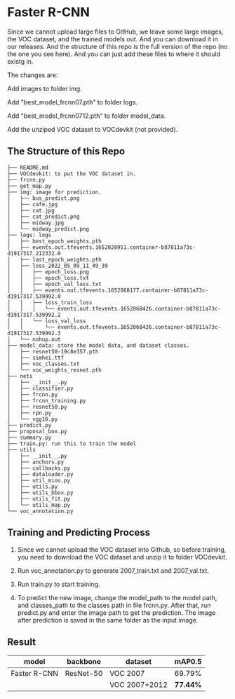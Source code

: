 # Faster R-CNN

Since we cannot upload large files to GitHub, we leave some large images, the VOC dataset, and the trained models out. And you can download it in our releases. And the structure of this repo is the full version of the repo (no the one you see here). And you can just add these files to where it should existg in.

The changes are:

Add images to folder img.

Add "best_model_frcnn07.pth" to folder logs.

Add "best_model_frcnn0712.pth" to folder model_data.

Add the unziped VOC dataset to VOCdevkit (not provided).

## The Structure of this Repo
```
├── README.md
├── VOCdevkit: to put the VOC dataset in.
├── frcnn.py
├── get_map.py
├── img: image for prediction.
│   ├── bus_predict.png
│   ├── cafe.jpg
│   ├── cat.jpg
│   ├── cat_predict.png
│   ├── midway.jpg
│   └── midway_predict.png
├── logs: logs
│   ├── best_epoch_weights.pth
│   ├── events.out.tfevents.1652020951.container-b87811a73c-d1917317.212332.0
│   ├── last_epoch_weights.pth
│   ├── loss_2022_05_09_11_49_39
│   │   ├── epoch_loss.png
│   │   ├── epoch_loss.txt
│   │   ├── epoch_val_loss.txt
│   │   ├── events.out.tfevents.1652068177.container-b87811a73c-d1917317.539992.0
│   │   ├── loss_train_loss
│   │   │   └── events.out.tfevents.1652068426.container-b87811a73c-d1917317.539992.2
│   │   └── loss_val_loss
│   │       └── events.out.tfevents.1652068426.container-b87811a73c-d1917317.539992.3
│   └── nohup.out
├── model_data: store the model data, and dataset classes.
│   ├── resnet50-19c8e357.pth
│   ├── simhei.ttf
│   ├── voc_classes.txt
│   └── voc_weights_resnet.pth
├── nets
│   ├── __init__.py
│   ├── classifier.py
│   ├── frcnn.py
│   ├── frcnn_training.py
│   ├── resnet50.py
│   ├── rpn.py
│   └── vgg16.py
├── predict.py
├── proposal_box.py
├── summary.py
├── train.py: run this to train the model
├── utils
│   ├── __init__.py
│   ├── anchors.py
│   ├── callbacks.py
│   ├── dataloader.py
│   ├── util_miou.py
│   ├── utils.py
│   ├── utils_bbox.py
│   ├── utils_fit.py
│   └── utils_map.py
└── voc_annotation.py
```

## Training and Predicting Process
1. Since we cannot upload the VOC dataset into Github, so before training, you need to download the VOC dataset and unzip it to folder VOCdevkit.

2. Run voc_annotation.py to generate 2007_train.txt and 2007_val.txt.

3. Run train.py to start training.

4. To predict the new image, change the model_path to the model path, and classes_path to the classes path in file frcnn.py. After that, run predict.py and enter the image path to get the prediction. The image after prediction is saved in the same folder as the input image.

## Result

| model        | backbone  | dataset       | mAP0.5     |
| ------------ | --------- | ------------- | ---------- |
| Faster R-CNN | ResNet-50 | VOC 2007      | 69.79%     |
|              |           | VOC 2007+2012 | **77.44%** |
